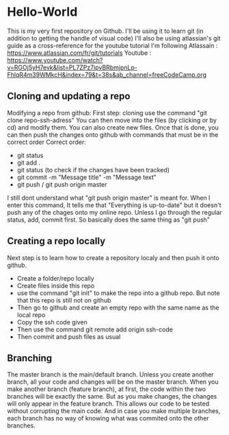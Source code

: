 # Hello-World
This is my very first repository on Github. I'll be using it to learn git (in addition to getting the handle of visual code)
I'll also be using atlassian's git guide as a cross-reference for the youtube tutorial I'm following
Atlassain : https://www.atlassian.com/fr/git/tutorials
Youtube : https://www.youtube.com/watch?v=RGOj5yH7evk&list=PL7ZPz7ipvBRbmjpnLp-FhlqR4m39WMkcH&index=79&t=38s&ab_channel=freeCodeCamp.org


## Cloning and updating a repo

Modifying a repo from github:
First step: cloning
use the command "git clone repo-ssh-adress"
You can then move into the files (by clicking or by cd) and modify them. You can also create new files.  Once that is done, you can then push the changes onto github with commands that must be in the correct order
Correct order:
- git status
- git add .
- git status (to check if the changes have been tracked)
- git commit -m "Message title" -m "Message text"
- git push / git push origin master

I still dont understand what "git push origin master" is meant for. When I enter this command, It tells me that "Everything is up-to-date" but it doesn't push any of the chages onto my online repo. Unless I go through the regular status, add, commit first. So basically does the same thing as "git push"

## Creating a repo locally 
Next step is to learn how to create a repository localy and then push it onto github.
- Create a folder/repo locally
- Create files inside this repo
- use the command "git init" to make the repo into a github repo. But note that this repo is still not on github 
- Then go to github and create an empty repo with the same name as the local repo
- Copy the ssh code given 
- Then use the command git remote add origin ssh-code
- Then commit and push files as usual

## Branching 
The master branch is the main/default branch. Unless you create another branch, all your code and changes will be on the master branch.
When you make another branch (feature branch), at first, the code within the two branches will be exactly the same. But as you make changes, the changes will only appear in the feature branch. This allows our code to be tested without corrupting the main code. 
And in case you make multiple branches, each branch has no way of knowing what was commited onto the other branches.


